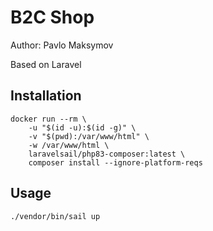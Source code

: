 # B2C Shop
Author: Pavlo Maksymov

Based on Laravel

## Installation

```shell
docker run --rm \
    -u "$(id -u):$(id -g)" \
    -v "$(pwd):/var/www/html" \
    -w /var/www/html \
    laravelsail/php83-composer:latest \
    composer install --ignore-platform-reqs
```

## Usage

```shell
./vendor/bin/sail up
```
